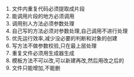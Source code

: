 1. 文件内重复代码必须提取成片段
2. 能调用片段的地方必须调用
3. 调用别人方法必须参数处理
4. 自己写的方法必须对参数处理,自己调用不进行处理
5. 优先运行效率,减少没必要的判断和对象的创建
6. 写方法不做参数校验,只在最上层处理
7. 重复文件必须用生成器生成
8. 模板方法不可以改,可以新建再改,然后用改之后的
9. 文件只能增加,不能删